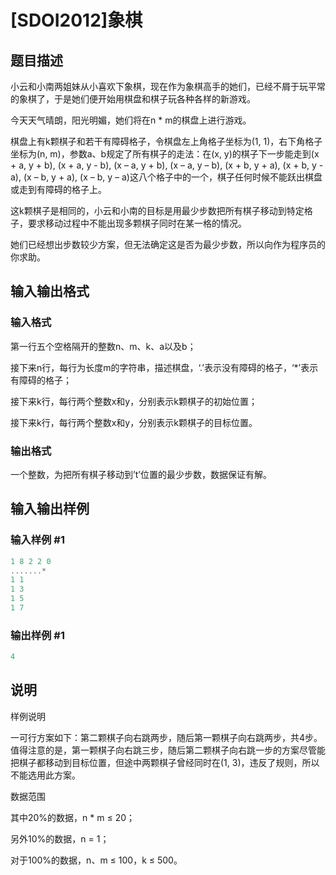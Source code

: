 # [SDOI2012]象棋

## 题目描述

小云和小南两姐妹从小喜欢下象棋，现在作为象棋高手的她们，已经不屑于玩平常的象棋了，于是她们便开始用棋盘和棋子玩各种各样的新游戏。

今天天气晴朗，阳光明媚，她们将在n \* m的棋盘上进行游戏。

棋盘上有k颗棋子和若干有障碍格子，令棋盘左上角格子坐标为(1, 1)，右下角格子坐标为(n, m)，参数a、b规定了所有棋子的走法：在(x, y)的棋子下一步能走到(x + a, y + b), (x + a, y - b), (x – a, y + b), (x – a, y – b), (x + b, y + a), (x + b, y - a), (x – b, y + a), (x – b, y – a)这八个格子中的一个，棋子任何时候不能跃出棋盘或走到有障碍的格子上。

这k颗棋子是相同的，小云和小南的目标是用最少步数把所有棋子移动到特定格子，要求移动过程中不能出现多颗棋子同时在某一格的情况。

她们已经想出步数较少方案，但无法确定这是否为最少步数，所以向作为程序员的你求助。

## 输入输出格式

### 输入格式

第一行五个空格隔开的整数n、m、k、a以及b；

接下来n行，每行为长度m的字符串，描述棋盘，‘.’表示没有障碍的格子，‘\*’表示有障碍的格子；

接下来k行，每行两个整数x和y，分别表示k颗棋子的初始位置；

接下来k行，每行两个整数x和y，分别表示k颗棋子的目标位置。

### 输出格式

一个整数，为把所有棋子移动到’t’位置的最少步数，数据保证有解。

## 输入输出样例

### 输入样例 #1

```cpp
1 8 2 2 0
.......*
1 1
1 3
1 5
1 7
```


### 输出样例 #1

```cpp
4
```


## 说明

样例说明

一可行方案如下：第二颗棋子向右跳两步，随后第一颗棋子向右跳两步，共4步。值得注意的是，第一颗棋子向右跳三步，随后第二颗棋子向右跳一步的方案尽管能把棋子都移动到目标位置，但途中两颗棋子曾经同时在(1, 3)，违反了规则，所以不能选用此方案。

数据范围

其中20%的数据，n \* m ≤ 20；

另外10%的数据，n = 1；

对于100%的数据，n、m ≤ 100，k ≤ 500。

